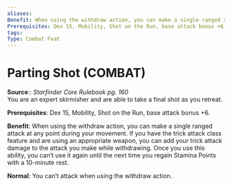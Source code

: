 ```yaml
---
aliases: 
Benefit: When using the withdraw action, you can make a single ranged attack at any point during your movement. If you have the trick attack class feature and are using an appropriate weapon, you can add your trick attack damage to the attack you make while withdrawing. Once you use this ability, you can’t use it again until the next time you regain Stamina Points with a 10-minute rest.
Prerequisites: Dex 15, Mobility, Shot on the Run, base attack bonus +6.
tags: 
Type: Combat Feat
---
```


# Parting Shot (COMBAT)

**Source**:: _Starfinder Core Rulebook pg. 160_  
You are an expert skirmisher and are able to take a final shot as you retreat.

**Prerequisites**: Dex 15, Mobility, Shot on the Run, base attack bonus +6.

**Benefit**: When using the withdraw action, you can make a single ranged attack at any point during your movement. If you have the trick attack class feature and are using an appropriate weapon, you can add your trick attack damage to the attack you make while withdrawing. Once you use this ability, you can’t use it again until the next time you regain Stamina Points with a 10-minute rest.

**Normal**: You can’t attack when using the withdraw action.
